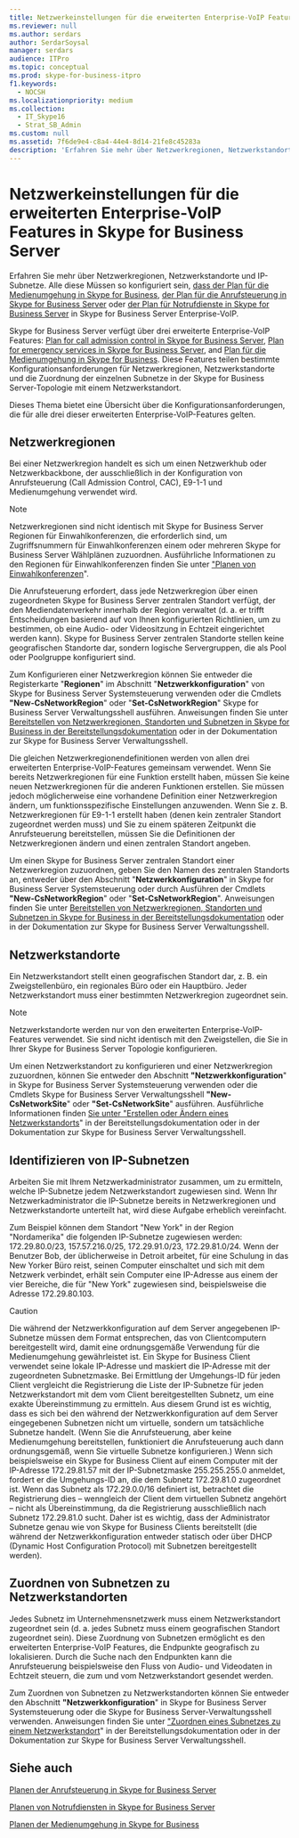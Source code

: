 ```yaml
---
title: Netzwerkeinstellungen für die erweiterten Enterprise-VoIP Features in Skype for Business Server
ms.reviewer: null
ms.author: serdars
author: SerdarSoysal
manager: serdars
audience: ITPro
ms.topic: conceptual
ms.prod: skype-for-business-itpro
f1.keywords:
  - NOCSH
ms.localizationpriority: medium
ms.collection:
  - IT_Skype16
  - Strat_SB_Admin
ms.custom: null
ms.assetid: 7f6de9e4-c8a4-44e4-8d14-21fe8c45283a
description: 'Erfahren Sie mehr über Netzwerkregionen, Netzwerkstandorte und IP-Subnetze. Alle diese Müssen so konfiguriert sein, dass der Plan für die Medienumgehung in Skype for Business, die Planung der Anrufsteuerung in Skype for Business Server) oder die Planung von Notrufdiensten in Skype for Business Server in Skype for Business Server Enterprise-VoIP.'
---
```


# <a name="network-settings-for-the-advanced-enterprise-voice-features-in-skype-for-business-server"></a>Netzwerkeinstellungen für die erweiterten Enterprise-VoIP Features in Skype for Business Server

Erfahren Sie mehr über Netzwerkregionen, Netzwerkstandorte und IP-Subnetze. Alle diese Müssen so konfiguriert sein, [dass der Plan für die Medienumgehung in Skype for Business](media-bypass.md), [der Plan für die Anrufsteuerung in Skype for Business Server](call-admission-control.md) oder [der Plan für Notrufdienste in Skype for Business Server](emergency-services.md) in Skype for Business Server Enterprise-VoIP.

Skype for Business Server verfügt über drei erweiterte Enterprise-VoIP Features: [Plan for call admission control in Skype for Business Server](call-admission-control.md), [Plan for emergency services in Skype for Business Server](emergency-services.md), and [Plan für die Medienumgehung in Skype for Business](media-bypass.md). Diese Features teilen bestimmte Konfigurationsanforderungen für Netzwerkregionen, Netzwerkstandorte und die Zuordnung der einzelnen Subnetze in der Skype for Business Server-Topologie mit einem Netzwerkstandort.

Dieses Thema bietet eine Übersicht über die Konfigurationsanforderungen, die für alle drei dieser erweiterten Enterprise-VoIP-Features gelten.

## <a name="network-regions"></a>Netzwerkregionen

Bei einer Netzwerkregion handelt es sich um einen Netzwerkhub oder Netzwerkbackbone, der ausschließlich in der Konfiguration von Anrufsteuerung (Call Admission Control, CAC), E9-1-1 und Medienumgehung verwendet wird.

> [!NOTE]
> Netzwerkregionen sind nicht identisch mit Skype for Business Server Regionen für Einwahlkonferenzen, die erforderlich sind, um Zugriffsnummern für Einwahlkonferenzen einem oder mehreren Skype for Business Server Wählplänen zuzuordnen. Ausführliche Informationen zu den Regionen für Einwahlkonferenzen finden Sie unter ["Planen von Einwahlkonferenzen](/previous-versions/office/lync-server-2013/lync-server-2013-dial-in-conferencing-requirements)".

Die Anrufsteuerung erfordert, dass jede Netzwerkregion über einen zugeordneten Skype for Business Server zentralen Standort verfügt, der den Mediendatenverkehr innerhalb der Region verwaltet (d. a. er trifft Entscheidungen basierend auf von Ihnen konfigurierten Richtlinien, um zu bestimmen, ob eine Audio- oder Videositzung in Echtzeit eingerichtet werden kann). Skype for Business Server zentralen Standorte stellen keine geografischen Standorte dar, sondern logische Servergruppen, die als Pool oder Poolgruppe konfiguriert sind.

Zum Konfigurieren einer Netzwerkregion können Sie entweder die Registerkarte "**Regionen**" im Abschnitt "**Netzwerkkonfiguration**" von Skype for Business Server Systemsteuerung verwenden oder die Cmdlets **"New-CsNetworkRegion**" oder "**Set-CsNetworkRegion**" Skype for Business Server Verwaltungsshell ausführen. Anweisungen finden Sie unter [Bereitstellen von Netzwerkregionen, Standorten und Subnetzen in Skype for Business in der Bereitstellungsdokumentation](../../deploy/deploy-enterprise-voice/deploy-network.md) oder in der Dokumentation zur Skype for Business Server Verwaltungsshell.

Die gleichen Netzwerkregionendefinitionen werden von allen drei erweiterten Enterprise-VoIP-Features gemeinsam verwendet. Wenn Sie bereits Netzwerkregionen für eine Funktion erstellt haben, müssen Sie keine neuen Netzwerkregionen für die anderen Funktionen erstellen. Sie müssen jedoch möglicherweise eine vorhandene Definition einer Netzwerkregion ändern, um funktionsspezifische Einstellungen anzuwenden. Wenn Sie z. B. Netzwerkregionen für E9-1-1 erstellt haben (denen kein zentraler Standort zugeordnet werden muss) und Sie zu einem späteren Zeitpunkt die Anrufsteuerung bereitstellen, müssen Sie die Definitionen der Netzwerkregionen ändern und einen zentralen Standort angeben.

Um einen Skype for Business Server zentralen Standort einer Netzwerkregion zuzuordnen, geben Sie den Namen des zentralen Standorts an, entweder über den Abschnitt "**Netzwerkkonfiguration**" in Skype for Business Server Systemsteuerung oder durch Ausführen der Cmdlets **"New-CsNetworkRegion**" oder "**Set-CsNetworkRegion**". Anweisungen finden Sie unter [Bereitstellen von Netzwerkregionen, Standorten und Subnetzen in Skype for Business in der Bereitstellungsdokumentation](../../deploy/deploy-enterprise-voice/deploy-network.md) oder in der Dokumentation zur Skype for Business Server Verwaltungsshell.

## <a name="network-sites"></a>Netzwerkstandorte

Ein Netzwerkstandort stellt einen geografischen Standort dar, z. B. ein Zweigstellenbüro, ein regionales Büro oder ein Hauptbüro. Jeder Netzwerkstandort muss einer bestimmten Netzwerkregion zugeordnet sein.

> [!NOTE]
> Netzwerkstandorte werden nur von den erweiterten Enterprise-VoIP-Features verwendet. Sie sind nicht identisch mit den Zweigstellen, die Sie in Ihrer Skype for Business Server Topologie konfigurieren.

Um einen Netzwerkstandort zu konfigurieren und einer Netzwerkregion zuzuordnen, können Sie entweder den Abschnitt **"Netzwerkkonfiguration**" in Skype for Business Server Systemsteuerung verwenden oder die Cmdlets Skype for Business Server Verwaltungsshell **"New-CsNetworkSite**" oder **"Set-CsNetworkSite**" ausführen. Ausführliche Informationen finden [Sie unter "Erstellen oder Ändern eines Netzwerkstandorts](/previous-versions/office/lync-server-2013/lync-server-2013-create-or-modify-a-network-site)" in der Bereitstellungsdokumentation oder in der Dokumentation zur Skype for Business Server Verwaltungsshell.

## <a name="identify-ip-subnets"></a>Identifizieren von IP-Subnetzen

Arbeiten Sie mit Ihrem Netzwerkadministrator zusammen, um zu ermitteln, welche IP-Subnetze jedem Netzwerkstandort zugewiesen sind. Wenn Ihr Netzwerkadministrator die IP-Subnetze bereits in Netzwerkregionen und Netzwerkstandorte unterteilt hat, wird diese Aufgabe erheblich vereinfacht.

Zum Beispiel können dem Standort "New York" in der Region "Nordamerika" die folgenden IP-Subnetze zugewiesen werden: 172.29.80.0/23, 157.57.216.0/25, 172.29.91.0/23, 172.29.81.0/24. Wenn der Benutzer Bob, der üblicherweise in Detroit arbeitet, für eine Schulung in das New Yorker Büro reist, seinen Computer einschaltet und sich mit dem Netzwerk verbindet, erhält sein Computer eine IP-Adresse aus einem der vier Bereiche, die für "New York" zugewiesen sind, beispielsweise die Adresse 172.29.80.103.

> [!CAUTION]
> Die während der Netzwerkkonfiguration auf dem Server angegebenen IP-Subnetze müssen dem Format entsprechen, das von Clientcomputern bereitgestellt wird, damit eine ordnungsgemäße Verwendung für die Medienumgehung gewährleistet ist. Ein Skype for Business Client verwendet seine lokale IP-Adresse und maskiert die IP-Adresse mit der zugeordneten Subnetzmaske. Bei Ermittlung der Umgehungs-ID für jeden Client vergleicht die Registrierung die Liste der IP-Subnetze für jeden Netzwerkstandort mit dem vom Client bereitgestellten Subnetz, um eine exakte Übereinstimmung zu ermitteln. Aus diesem Grund ist es wichtig, dass es sich bei den während der Netzwerkkonfiguration auf dem Server eingegebenen Subnetzen nicht um virtuelle, sondern um tatsächliche Subnetze handelt. (Wenn Sie die Anrufsteuerung, aber keine Medienumgehung bereitstellen, funktioniert die Anrufsteuerung auch dann ordnungsgemäß, wenn Sie virtuelle Subnetze konfigurieren.) Wenn sich beispielsweise ein Skype for Business Client auf einem Computer mit der IP-Adresse 172.29.81.57 mit der IP-Subnetzmaske 255.255.255.0 anmeldet, fordert er die Umgehungs-ID an, die dem Subnetz 172.29.81.0 zugeordnet ist. Wenn das Subnetz als 172.29.0.0/16 definiert ist, betrachtet die Registrierung dies – wenngleich der Client dem virtuellen Subnetz angehört – nicht als Übereinstimmung, da die Registrierung ausschließlich nach Subnetz 172.29.81.0 sucht. Daher ist es wichtig, dass der Administrator Subnetze genau wie von Skype for Business Clients bereitstellt (die während der Netzwerkkonfiguration entweder statisch oder über DHCP (Dynamic Host Configuration Protocol) mit Subnetzen bereitgestellt werden).

## <a name="associating-subnets-with-network-sites"></a>Zuordnen von Subnetzen zu Netzwerkstandorten

Jedes Subnetz im Unternehmensnetzwerk muss einem Netzwerkstandort zugeordnet sein (d. a. jedes Subnetz muss einem geografischen Standort zugeordnet sein). Diese Zuordnung von Subnetzen ermöglicht es den erweiterten Enterprise-VoIP Features, die Endpunkte geografisch zu lokalisieren. Durch die Suche nach den Endpunkten kann die Anrufsteuerung beispielsweise den Fluss von Audio- und Videodaten in Echtzeit steuern, die zum und vom Netzwerkstandort gesendet werden.

Zum Zuordnen von Subnetzen zu Netzwerkstandorten können Sie entweder den Abschnitt **"Netzwerkkonfiguration**" in Skype for Business Server Systemsteuerung oder die Skype for Business Server-Verwaltungsshell verwenden. Anweisungen finden Sie unter ["Zuordnen eines Subnetzes zu einem Netzwerkstandort](/previous-versions/office/lync-server-2013/lync-server-2013-associate-a-subnet-with-a-network-site)" in der Bereitstellungsdokumentation oder in der Dokumentation zur Skype for Business Server Verwaltungsshell.

## <a name="see-also"></a>Siehe auch

[Planen der Anrufsteuerung in Skype for Business Server](call-admission-control.md)

[Planen von Notrufdiensten in Skype for Business Server](emergency-services.md)

[Planen der Medienumgehung in Skype for Business](media-bypass.md)